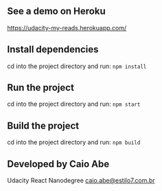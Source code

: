## See a demo on Heroku
https://udacity-my-reads.herokuapp.com/

## Install dependencies
cd into the project directory and run: `npm install`

## Run the project
cd into the project directory and run: `npm start`

## Build the project
cd into the project directory and run: `npm build`

## Developed by Caio Abe
Udacity React Nanodegree caio.abe@estilo7.com.br